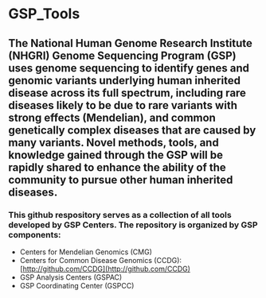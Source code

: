 # GSP_Tools

## The National Human Genome Research Institute (NHGRI) Genome Sequencing Program (GSP) uses genome sequencing to identify genes and genomic variants underlying human inherited disease across its full spectrum, including rare diseases likely to be due to rare variants with strong effects (Mendelian), and common genetically complex diseases that are caused by many variants. Novel methods, tools, and knowledge gained through the GSP will be rapidly shared to enhance the ability of the community to pursue other human inherited diseases.

### This github respository serves as a collection of all tools developed by GSP Centers. The repository is organized by GSP components:
- Centers for Mendelian Genomics (CMG)
- Centers for Common Disease Genomics (CCDG): [http://github.com/CCDG](http://github.com/CCDG)
- GSP Analysis Centers (GSPAC)
- GSP Coordinating Center (GSPCC) 
